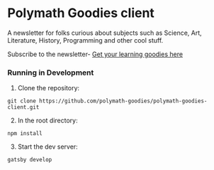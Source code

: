 # Polymath Goodies client

A newsletter for folks curious about subjects such as Science, Art, Literature, History, Programming and other cool stuff.

Subscribe to the newsletter- [Get your learning goodies here](https://tinyletter.com/abiduzz420)

### Running in Development

1. Clone the repository:
```
git clone https://github.com/polymath-goodies/polymath-goodies-client.git
```

2. In the root directory:
```
npm install
```

3. Start the dev server:
```
gatsby develop
```
